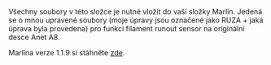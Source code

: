Všechny soubory v této složce je nutné vložit do vaší složky Marlin.
Jedená se o mnou upravené soubory (moje úpravy jsou označené jako RUZA + jaká úprava byla provedena) pro funkci filament runout sensor na originální desce Anet A8.

Marlina verze 1.1.9 si stáhněte [zde](https://github.com/MarlinFirmware/Marlin/tree/1.1.x).
